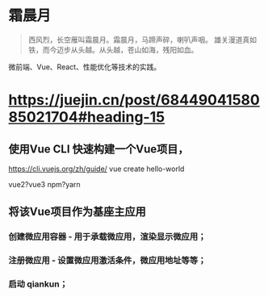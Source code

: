 # 霜晨月
> 西风烈，长空雁叫霜晨月。霜晨月，马蹄声碎，喇叭声咽。 雄关漫道真如铁，而今迈步从头越。从头越，苍山如海，残阳如血。

微前端、Vue、React、性能优化等技术的实践。

# https://juejin.cn/post/6844904158085021704#heading-15
## 使用Vue CLI 快速构建一个Vue项目，

https://cli.vuejs.org/zh/guide/
vue create hello-world

vue2?vue3 
npm?yarn

## 将该Vue项目作为基座主应用
### 创建微应用容器 - 用于承载微应用，渲染显示微应用；

### 注册微应用 - 设置微应用激活条件，微应用地址等等；

### 启动 qiankun；